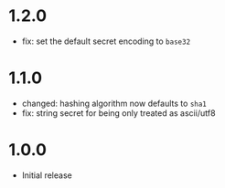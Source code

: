 # 1.2.0

- fix: set the default secret encoding to `base32`

# 1.1.0

- changed: hashing algorithm now defaults to `sha1`
- fix: string secret for being only treated as ascii/utf8

# 1.0.0

- Initial release